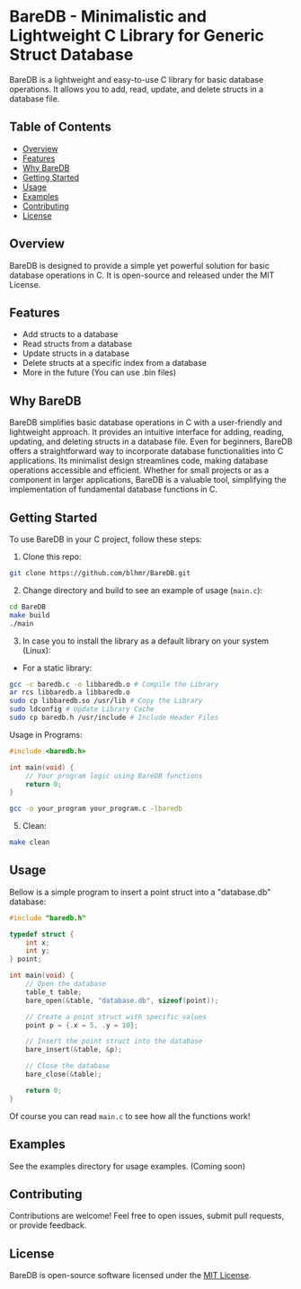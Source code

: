 # BareDB - Minimalistic and Lightweight C Library for Generic Struct Database

BareDB is a lightweight and easy-to-use C library for basic database operations. It allows you to add, read, update, and delete structs in a database file.

## Table of Contents

- [Overview](#overview)
- [Features](#features)
- [Why BareDB](#why-baredb)
- [Getting Started](#getting-started)
- [Usage](#usage)
- [Examples](#examples)
- [Contributing](#contributing)
- [License](#license)

## Overview

BareDB is designed to provide a simple yet powerful solution for basic database operations in C. It is open-source and released under the MIT License.

## Features

- Add structs to a database
- Read structs from a database
- Update structs in a database
- Delete structs at a specific index from a database
- More in the future
(You can use .bin files)

## Why BareDB

BareDB simplifies basic database operations in C with a user-friendly and lightweight approach. It provides an intuitive interface for adding, reading, updating, and deleting structs in a database file. Even for beginners, BareDB offers a straightforward way to incorporate database functionalities into C applications. Its minimalist design streamlines code, making database operations accessible and efficient. Whether for small projects or as a component in larger applications, BareDB is a valuable tool, simplifying the implementation of fundamental database functions in C.

## Getting Started

To use BareDB in your C project, follow these steps:

1. Clone this repo:
```bash
git clone https://github.com/blhmr/BareDB.git
```

2. Change directory and build to see an example of usage (`main.c`):
```bash
cd BareDB
make build
./main
```

3. In case you to install the library as a default library on your system (Linux):
- For a static library:
```bash
gcc -c baredb.c -o libbaredb.o # Compile the Library
ar rcs libbaredb.a libbaredb.o
sudo cp libbaredb.so /usr/lib # Copy the Library
sudo ldconfig # Update Library Cache
sudo cp baredb.h /usr/include # Include Header Files
```

Usage in Programs:
```c
#include <baredb.h>

int main(void) {
    // Your program logic using BareDB functions
    return 0;
}
```

```bash
gcc -o your_program your_program.c -lbaredb
```

5. Clean:
```bash
make clean
```

## Usage

Bellow is a simple program to insert a point struct into a "database.db" database:

```c
#include "baredb.h"

typedef struct {
    int x;
    int y;
} point;

int main(void) {
    // Open the database
    table_t table;
    bare_open(&table, "database.db", sizeof(point));

    // Create a point struct with specific values
    point p = {.x = 5, .y = 10};

    // Insert the point struct into the database
    bare_insert(&table, &p);

    // Close the database
    bare_close(&table);

    return 0;
}
```
Of course you can read `main.c` to see how all the functions work!

## Examples

See the examples directory for usage examples. (Coming soon)

## Contributing

Contributions are welcome! Feel free to open issues, submit pull requests, or provide feedback.

## License

BareDB is open-source software licensed under the [MIT License](LICENSE).
